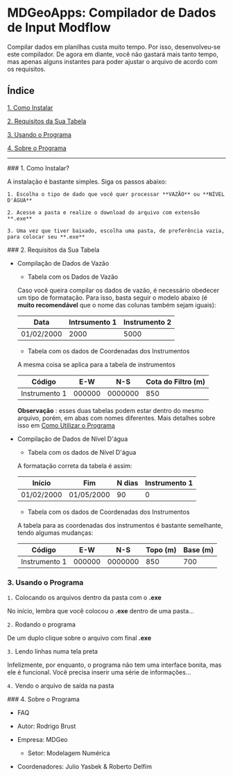 # MDGeoApps: Compilador de Dados de Input Modflow

Compilar dados em planilhas custa muito tempo. Por isso, desenvolveu-se este compilador. De agora em diante, você não gastará mais tanto tempo, mas apenas alguns instantes para poder ajustar o arquivo de acordo com os requisitos.

## Índice

[1. Como Instalar](#ci)

[2. Requisitos da Sua Tabela](#rst)

[3. Usando o Programa](#uop)

[4. Sobre o Programa](#sop)

_______

<a name = "ci" />
### 1. Como Instalar? 

A instalação é bastante simples. Siga os passos abaixo:

`1. Escolha o tipo de dado que você quer processar **VAZÃO** ou **NÍVEL D'ÁGUA**`

`2. Acesse a pasta e realize o download do arquivo com extensão **.exe**`

`3. Uma vez que tiver baixado, escolha uma pasta, de preferência vazia, para colocar seu **.exe**`

<a name = 'rst' />
### 2. Requisitos da Sua Tabela

- Compilação de Dados de Vazão

	- Tabela com os Dados de Vazão
	
	Caso você queira compilar os dados de vazão, é necessário obedecer um tipo de formatação. Para isso, basta seguir o modelo abaixo (é **muito recomendável** que o nome das colunas também sejam iguais):
	
	| Data | Intrsumento 1 | Instrumento 2|
	|------|---------------|--------------|
	|01/02/2000| 2000 | 5000 |
	
	
	- Tabela com os dados de Coordenadas dos Instrumentos
	
	A mesma coisa se aplica para a tabela de instrumentos
	
	| Código | E-W | N-S | Cota do Filtro (m) |
	|--------|-----|-----|--------------------|
	|Instrumento 1| 000000 | 0000000 | 850 |
	
	**Observação** : esses duas tabelas podem estar dentro do mesmo arquivo, porém, em abas com nomes diferentes. Mais detalhes sobre isso em [Como Utilizar o Programa](#uop)

- Compilação de Dados de Nível D'água

	- Tabela com os dados de Nível D'água
	
	A formatação correta da tabela é assim:
	
	| Início | Fim | N dias| Instrumento 1|
	|------|-------|--------|--------------|
	|01/02/2000| 01/05/2000 | 90 | 0|

	- Tabela com os dados de Coordenadas dos Instrumentos

	A tabela para as coordenadas dos instrumentos é bastante semelhante, tendo algumas mudanças:
	
	| Código | E-W | N-S | Topo (m) | Base (m) |
	|--------|-----|-----|----------|---------|
	|Instrumento 1| 000000 | 0000000 | 850 | 700|

<a name = "uop" />

### 3. Usando o Programa

`1.` Colocando os arquivos dentro da pasta com o **.exe**

 No início, lembra que você colocou o **.exe** dentro de uma pasta...

`2.` Rodando o programa

 De um duplo clique sobre o arquivo com final **.exe**

`3.` Lendo linhas numa tela preta

 Infelizmente, por enquanto, o programa não tem uma interface bonita, mas ele é funcional.
 Você precisa inserir uma série de informações...

`4.` Vendo o arquivo de saída na pasta

<a name = "sop" />
### 4. Sobre o Programa

 - FAQ
 
 
 - Autor: Rodrigo Brust
 
 - Empresa: MDGeo
 
	- Setor: Modelagem Numérica

- Coordenadores: Julio Yasbek & Roberto Delfim